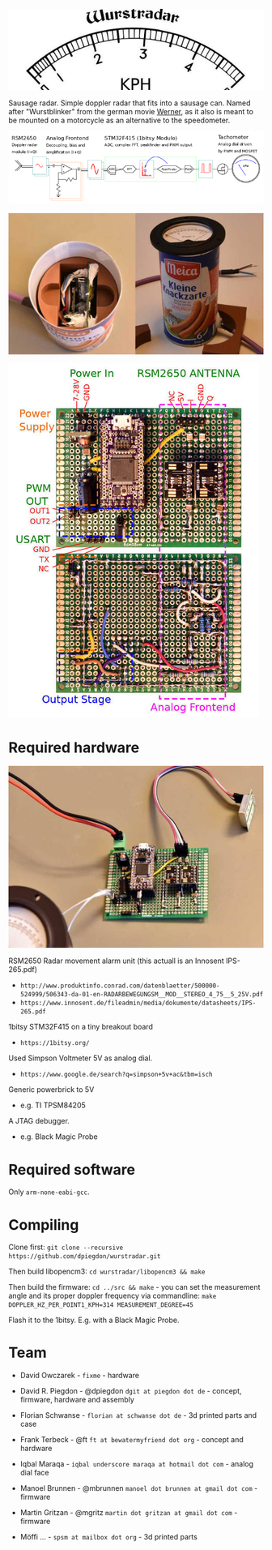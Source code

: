 
![Wurstradar](https://github.com/dpiegdon/wurstradar/blob/master/pictures/logo.jpg?raw=true)

Sausage radar. Simple doppler radar that fits into a sausage can.
Named after "Wurstblinker" from the german movie [Werner](https://www.youtube.com/watch?v=n31j2_dkaCo),
as it also is meant to be mounted on a motorcycle as an alternative to the speedometer.

![DataFlow](https://github.com/dpiegdon/wurstradar/blob/master/pictures/dataflow.png?raw=true)

![Prototype](https://github.com/dpiegdon/wurstradar/blob/master/pictures/photos/prototype.jpg?raw=true)

![PCB](https://github.com/dpiegdon/wurstradar/blob/master/pictures/photos/pcb.jpg?raw=true)


Required hardware
=================

![TestSetup](https://github.com/dpiegdon/wurstradar/blob/master/pictures/photos/testsetup.jpg?raw=true)

RSM2650 Radar movement alarm unit (this actuall is an Innosent IPS-265.pdf)

 * `http://www.produktinfo.conrad.com/datenblaetter/500000-524999/506343-da-01-en-RADARBEWEGUNGSM__MOD__STEREO_4_75__5_25V.pdf`
 * `https://www.innosent.de/fileadmin/media/dokumente/datasheets/IPS-265.pdf`

1bitsy STM32F415 on a tiny breakout board

 * `https://1bitsy.org/`

Used Simpson Voltmeter 5V as analog dial.

 * `https://www.google.de/search?q=simpson+5v+ac&tbm=isch`

Generic powerbrick to 5V

 * e.g. TI TPSM84205

A JTAG debugger.

 * e.g. Black Magic Probe


Required software
=================

Only `arm-none-eabi-gcc`.


Compiling
=========

Clone first: `git clone --recursive https://github.com/dpiegdon/wurstradar.git`

Then build libopencm3: `cd wurstradar/libopencm3 && make`

Then build the firmware: `cd ../src && make` - 
you can set the measurement angle and its proper doppler frequency via
commandline: `make DOPPLER_HZ_PER_POINT1_KPH=314 MEASUREMENT_DEGREE=45`

Flash it to the 1bitsy. E.g. with a Black Magic Probe.


Team
====

 * David Owczarek - `fixme` - hardware

 * David R. Piegdon - @dpiegdon `dgit at piegdon dot de` - concept, firmware, hardware and assembly

 * Florian Schwanse - `florian at schwanse dot de` - 3d printed parts and case

 * Frank Terbeck - @ft `ft at bewatermyfriend dot org` - concept and hardware

 * Iqbal Maraqa - `iqbal underscore maraqa at hotmail dot com` - analog dial face

 * Manoel Brunnen - @mbrunnen `manoel dot brunnen at gmail dot com` - firmware

 * Martin Gritzan - @mgritz `martin dot gritzan at gmail dot com` - firmware

 * Möffi ... - `spsm at mailbox dot org` - 3d printed parts


